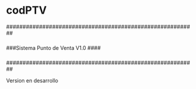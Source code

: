 codPTV
======

##########################################################
###                                                   ####
###Sistema Punto de Venta V1.0                        ####
###                                                   ####
##########################################################

Version en desarrollo
